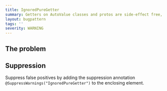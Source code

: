 ```yaml
---
title: IgnoredPureGetter
summary: Getters on AutoValue classes and protos are side-effect free, so there is no point in calling them if the return value is ignored.
layout: bugpattern
tags: ''
severity: WARNING
---
```


<!--
*** AUTO-GENERATED, DO NOT MODIFY ***
To make changes, edit the @BugPattern annotation or the explanation in docs/bugpattern.
-->


## The problem


## Suppression
Suppress false positives by adding the suppression annotation `@SuppressWarnings("IgnoredPureGetter")` to the enclosing element.

